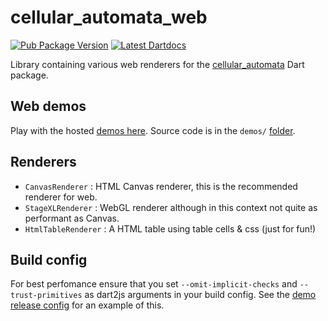 # cellular_automata_web

[![Pub Package Version](https://img.shields.io/pub/v/cellular_automata_web.svg)](https://pub.dartlang.org/packages/cellular_automata_web)
[![Latest Dartdocs](https://img.shields.io/badge/dartdocs-latest-blue.svg)](https://pub.dartlang.org/documentation/cellular_automata_web/latest)

Library containing various web renderers for the [cellular_automata](https://pub.dartlang.org/packages/cellular_automata) Dart package.

## Web demos

Play with the hosted [demos here](http://jimmyff.github.io/cellular_automata_web_demos). Source code is in the `demos/` [folder]((https://github.com/jimmyff/cellular_automata_web/tree/master/demos)).

## Renderers

- `CanvasRenderer` : HTML Canvas renderer, this is the recommended renderer for web.
- `StageXLRenderer` : WebGL renderer although in this context not quite as performant as Canvas.
- `HtmlTableRenderer` : A HTML table using table cells & css (just for fun!)

## Build config

For best perfomance ensure that you set `--omit-implicit-checks` and `--trust-primitives` as dart2js arguments in your build config. See the [demo release config](https://github.com/jimmyff/cellular_automata_web/blob/master/demos/build.release.yaml) for an example of this.